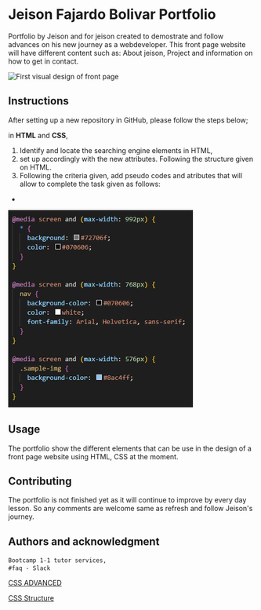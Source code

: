 
# **Jeison Fajardo Bolivar Portfolio**

<!-- > **Before we start**: To learn more about HTML structure and elements, read this [HTML introduction](https://www.w3schools.com/html/html_intro.asp). -->

Portfolio by Jeison and for jeison created to demostrate and follow advances on his new journey as a webdeveloper. This front page website will have different content such as: About jeison, Project and information on how to get in contact.

![First visual design of front page](/Jeison-Fajardo/assets/images/frontpage%20number%201.jpg) 


## Instructions
 
After setting up a new repository in GitHub, please follow the steps below;

in **HTML** and **CSS**,
1. Identify and locate the searching engine elements in HTML,
2. set up accordingly with the new attributes. Following the structure given on HTML. 
3. Following the criteria given, add pseudo codes and atributes that will allow to complete the task given as follows:
- 

![different screens](./assets/images/different%20screen%20size.jpg)

## Usage
The portfolio show the different elements that can be use in the design of a front page website using HTML, CSS at the moment.

## Contributing
The portfolio is not finished yet as it will continue to improve by every day lesson. So any comments are welcome same as refresh and follow Jeison's journey.

## Authors and acknowledgment
```
Bootcamp 1-1 tutor services, 
#faq - Slack
```
[CSS ADVANCED](https://www.w3schools.com/html/html_intro.asp)

[CSS Structure](https://www.w3schools.com/Css/css_syntax.asp)
